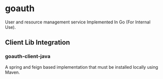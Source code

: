 # goauth

User and resource management service Implemented In Go (For Internal Use).

## Client Lib Integration

### goauth-client-java

A spring and feign based implementation that must be installed locally using Maven.

